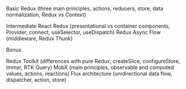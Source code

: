 
Basic
Redux (three main principles, actions, reducers, store, data normalization, Redux vs Context)

Intermediate
React Redux (presentational vs container components, Provider, connect, useSelector, useDispatch)
Redux Async Flow (middleware, Redux Thunk)


Bonus

Redux Toolkit (differences with pure Redux, createSlice, configureStore, Immer, RTK Query)
MobX (main principles, observable and computed values, actions, reactions)
Flux architecture (unidirectional data flow, dispatcher, action, store)
